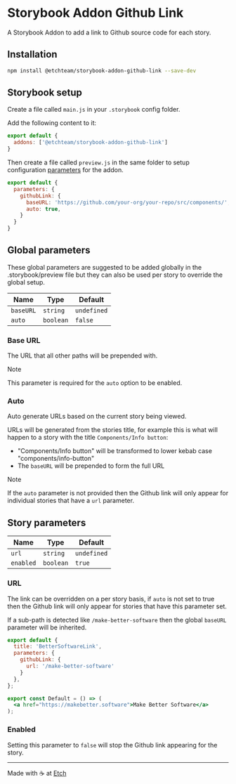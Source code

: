 # Storybook Addon Github Link

A Storybook Addon to add a link to Github source code for each story.

## Installation

```sh
npm install @etchteam/storybook-addon-github-link --save-dev
```

## Storybook setup

Create a file called `main.js` in your `.storybook` config folder.

Add the following content to it:

```js
export default {
  addons: ['@etchteam/storybook-addon-github-link']
}
```

Then create a file called `preview.js` in the same folder to setup configuration [parameters](https://storybook.js.org/docs/react/writing-stories/parameters) for the addon.

```js
export default {
  parameters: {
    githubLink: {
      baseURL: 'https://github.com/your-org/your-repo/src/components/',
      auto: true,
    }
  }
}
```

## Global parameters

These global parameters are suggested to be added globally in the .storybook/preview file but they can also be used per story to override the global setup.

| Name | Type | Default |
| --- | --- | --- |
| `baseURL` | `string` | `undefined` |
| `auto` | `boolean` | `false` |

### Base URL

The URL that all other paths will be prepended with.

> [!NOTE]
> This parameter is required for the `auto` option to be enabled.

### Auto

Auto generate URLs based on the current story being viewed.

URLs will be generated from the stories title, for example this is what will happen to a story with the title `Components/Info button`:

- "Components/Info button" will be transformed to lower kebab case "components/info-button"
- The `baseURL` will be prepended to form the full URL

> [!NOTE]
> If the `auto` parameter is not provided then the Github link will only appear for individual stories that have a `url` parameter.

## Story parameters

| Name | Type | Default |
| --- | --- | --- |
| `url` | `string` | `undefined` |
| `enabled` | `boolean` | `true` |

### URL

The link can be overridden on a per story basis, if `auto` is not set to true then the Github link will only appear for stories that have this parameter set.

If a sub-path is detected like `/make-better-software` then the global `baseURL` parameter will be inherited.

```jsx
export default {
  title: 'BetterSoftwareLink',
  parameters: {
    githubLink: {
      url: '/make-better-software'
    }
  },
};

export const Default = () => (
  <a href="https://makebetter.software">Make Better Software</a>
);
```

### Enabled

Setting this parameter to `false` will stop the Github link appearing for the story.

---

Made with ☕ at [Etch](https://etch.co)
